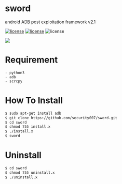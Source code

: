 # sword
android ADB post exploitation framework v2.1

[![license](https://img.shields.io/badge/license-mit-blue)](https://github.com/security007/sword/blob/master/LICENSE) [![license](https://img.shields.io/badge/author-security007-blue)](https://github.com/security007/) ![license](https://img.shields.io/badge/version-v2.1.0-informational) 

[![](https://github.com/security007/sword/raw/master/Kazam_screenshot_00001.png)](https://github.com/security007/sword/raw/master/Kazam_screenshot_00001.png)

# Requirement
```
- python3
- adb
- scrcpy 
```
# How To Install
```bash
$ sudo apt-get install adb
$ git clone https://github.com/security007/sword.git
$ cd sword
$ chmod 755 install.x
$ ./install.x
$ sword
```

# Uninstall
```bash
$ cd sword
$ chmod 755 uninstall.x
$ ./uninstall.x
```

